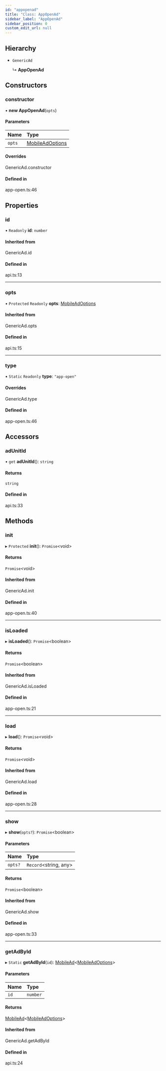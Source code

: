 ```yaml
---
id: "appopenad"
title: "Class: AppOpenAd"
sidebar_label: "AppOpenAd"
sidebar_position: 0
custom_edit_url: null
---
```


## Hierarchy

- `GenericAd`

  ↳ **AppOpenAd**

## Constructors

### constructor

• **new AppOpenAd**(`opts`)

#### Parameters

| Name | Type |
| :------ | :------ |
| `opts` | [MobileAdOptions](../index.md#mobileadoptions) |

#### Overrides

GenericAd.constructor

#### Defined in

app-open.ts:46

## Properties

### id

• `Readonly` **id**: `number`

#### Inherited from

GenericAd.id

#### Defined in

api.ts:13

___

### opts

• `Protected` `Readonly` **opts**: [MobileAdOptions](../index.md#mobileadoptions)

#### Inherited from

GenericAd.opts

#### Defined in

api.ts:15

___

### type

▪ `Static` `Readonly` **type**: ``"app-open"``

#### Overrides

GenericAd.type

#### Defined in

app-open.ts:46

## Accessors

### adUnitId

• `get` **adUnitId**(): `string`

#### Returns

`string`

#### Defined in

api.ts:33

## Methods

### init

▸ `Protected` **init**(): `Promise`<void\>

#### Returns

`Promise`<void\>

#### Inherited from

GenericAd.init

#### Defined in

app-open.ts:40

___

### isLoaded

▸ **isLoaded**(): `Promise`<boolean\>

#### Returns

`Promise`<boolean\>

#### Inherited from

GenericAd.isLoaded

#### Defined in

app-open.ts:21

___

### load

▸ **load**(): `Promise`<void\>

#### Returns

`Promise`<void\>

#### Inherited from

GenericAd.load

#### Defined in

app-open.ts:28

___

### show

▸ **show**(`opts?`): `Promise`<boolean\>

#### Parameters

| Name | Type |
| :------ | :------ |
| `opts?` | `Record`<string, any\> |

#### Returns

`Promise`<boolean\>

#### Inherited from

GenericAd.show

#### Defined in

app-open.ts:33

___

### getAdById

▸ `Static` **getAdById**(`id`): [MobileAd](mobilead.md)<[MobileAdOptions](../index.md#mobileadoptions)\>

#### Parameters

| Name | Type |
| :------ | :------ |
| `id` | `number` |

#### Returns

[MobileAd](mobilead.md)<[MobileAdOptions](../index.md#mobileadoptions)\>

#### Inherited from

GenericAd.getAdById

#### Defined in

api.ts:24
